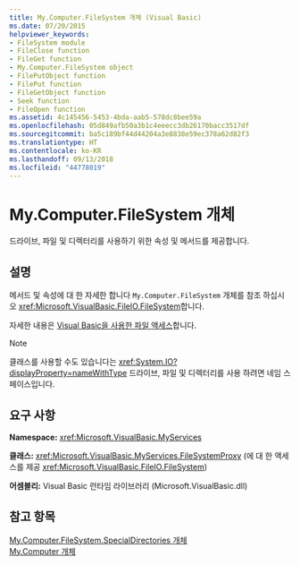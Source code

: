 ```yaml
---
title: My.Computer.FileSystem 개체 (Visual Basic)
ms.date: 07/20/2015
helpviewer_keywords:
- FileSystem module
- FileClose function
- FileGet function
- My.Computer.FileSystem object
- FilePutObject function
- FilePut function
- FileGetObject function
- Seek function
- FileOpen function
ms.assetid: 4c145456-5453-4bda-aab5-578dc8bee59a
ms.openlocfilehash: 05d849afb50a3b1c4eeecc3db26170bacc3517df
ms.sourcegitcommit: ba5c189bf44d44204a3e8838e59ec378a62d82f3
ms.translationtype: HT
ms.contentlocale: ko-KR
ms.lasthandoff: 09/13/2018
ms.locfileid: "44778019"
---
```

# <a name="mycomputerfilesystem-object"></a>My.Computer.FileSystem 개체
드라이브, 파일 및 디렉터리를 사용하기 위한 속성 및 메서드를 제공합니다.  
  
## <a name="remarks"></a>설명  
 메서드 및 속성에 대 한 자세한 합니다 `My.Computer.FileSystem` 개체를 참조 하십시오 <xref:Microsoft.VisualBasic.FileIO.FileSystem>합니다.  
  
 자세한 내용은 [Visual Basic을 사용한 파일 액세스](../../../visual-basic/developing-apps/programming/drives-directories-files/file-access.md)합니다.  
  
> [!NOTE]
>  클래스를 사용할 수도 있습니다는 <xref:System.IO?displayProperty=nameWithType> 드라이브, 파일 및 디렉터리를 사용 하려면 네임 스페이스입니다.  
  
## <a name="requirements"></a>요구 사항  
 **Namespace:** <xref:Microsoft.VisualBasic.MyServices>  
  
 **클래스:** <xref:Microsoft.VisualBasic.MyServices.FileSystemProxy> (에 대 한 액세스를 제공 <xref:Microsoft.VisualBasic.FileIO.FileSystem>)  
  
 **어셈블리:** Visual Basic 런타임 라이브러리 (Microsoft.VisualBasic.dll)  
  
## <a name="see-also"></a>참고 항목  
 [My.Computer.FileSystem.SpecialDirectories 개체](../../../visual-basic/language-reference/objects/my-computer-filesystem-specialdirectories-object.md)  
 [My.Computer 개체](../../../visual-basic/language-reference/objects/my-computer-object.md)
